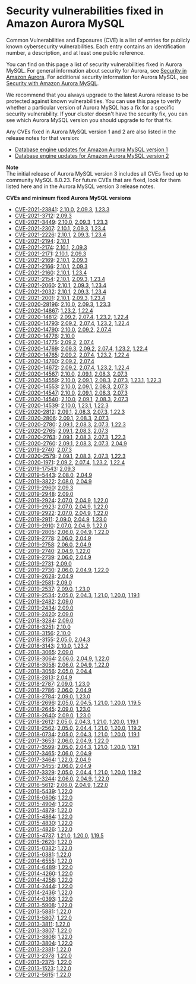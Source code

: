 # Security vulnerabilities fixed in Amazon Aurora MySQL<a name="AuroraMySQL.CVE_list"></a><a name="cve"></a>

 Common Vulnerabilities and Exposures \(CVE\) is a list of entries for publicly known cybersecurity vulnerabilities\. Each entry contains an identification number, a description, and at least one public reference\. 

 You can find on this page a list of security vulnerabilities fixed in Aurora MySQL\. For general information about security for Aurora, see [Security in Amazon Aurora](UsingWithRDS.md)\. For additional security information for Aurora MySQL, see [Security with Amazon Aurora MySQL](AuroraMySQL.Security.md)\. 

 We recommend that you always upgrade to the latest Aurora release to be protected against known vulnerabilities\. You can use this page to verify whether a particular version of Aurora MySQL has a fix for a specific security vulnerability\. If your cluster doesn't have the security fix, you can see which Aurora MySQL version you should upgrade to for that fix\. 

 Any CVEs fixed in Aurora MySQL version 1 and 2 are also listed in the release notes for that version: 
+  [Database engine updates for Amazon Aurora MySQL version 1](AuroraMySQL.Updates.11Updates.md) 
+  [Database engine updates for Amazon Aurora MySQL version 2](AuroraMySQL.Updates.20Updates.md) 

**Note**  
 The initial release of Aurora MySQL version 3 includes all CVEs fixed up to community MySQL 8\.0\.23\. For future CVEs that are fixed, look for them listed here and in the Aurora MySQL version 3 release notes\. 

**CVEs and minimum fixed Aurora MySQL versions**
+ [CVE\-2021\-23841](https://cve.mitre.org/cgi-bin/cvename.cgi?name=CVE-2021-23841): [2\.10\.0](AuroraMySQL.Updates.2100.md), [2\.09\.3](AuroraMySQL.Updates.2093.md), [1\.23\.3](AuroraMySQL.Updates.1233.md)
+ [CVE\-2021\-3712](https://cve.mitre.org/cgi-bin/cvename.cgi?name=CVE-2021-3712): [2\.09\.3](AuroraMySQL.Updates.2093.md)
+ [CVE\-2021\-3449](https://cve.mitre.org/cgi-bin/cvename.cgi?name=CVE-2021-3449): [2\.10\.0](AuroraMySQL.Updates.2100.md), [2\.09\.3](AuroraMySQL.Updates.2093.md), [1\.23\.3](AuroraMySQL.Updates.1233.md)
+ [CVE\-2021\-2307](https://cve.mitre.org/cgi-bin/cvename.cgi?name=CVE-2021-2307): [2\.10\.1](AuroraMySQL.Updates.2101.md), [2\.09\.3](AuroraMySQL.Updates.2093.md), [1\.23\.4](AuroraMySQL.Updates.1234.md)
+ [CVE\-2021\-2226](https://cve.mitre.org/cgi-bin/cvename.cgi?name=CVE-2021-2226): [2\.10\.1](AuroraMySQL.Updates.2101.md), [2\.09\.3](AuroraMySQL.Updates.2093.md), [1\.23\.4](AuroraMySQL.Updates.1234.md)
+ [CVE\-2021\-2194](https://cve.mitre.org/cgi-bin/cvename.cgi?name=CVE-2021-2194): [2\.10\.1](AuroraMySQL.Updates.2101.md)
+ [CVE\-2021\-2174](https://cve.mitre.org/cgi-bin/cvename.cgi?name=CVE-2021-2174): [2\.10\.1](AuroraMySQL.Updates.2101.md), [2\.09\.3](AuroraMySQL.Updates.2093.md)
+ [CVE\-2021\-2171](https://cve.mitre.org/cgi-bin/cvename.cgi?name=CVE-2021-2171): [2\.10\.1](AuroraMySQL.Updates.2101.md), [2\.09\.3](AuroraMySQL.Updates.2093.md)
+ [CVE\-2021\-2169](https://cve.mitre.org/cgi-bin/cvename.cgi?name=CVE-2021-2169): [2\.10\.1](AuroraMySQL.Updates.2101.md), [2\.09\.3](AuroraMySQL.Updates.2093.md)
+ [CVE\-2021\-2166](https://cve.mitre.org/cgi-bin/cvename.cgi?name=CVE-2021-2166): [2\.10\.1](AuroraMySQL.Updates.2101.md), [2\.09\.3](AuroraMySQL.Updates.2093.md)
+ [CVE\-2021\-2160](https://cve.mitre.org/cgi-bin/cvename.cgi?name=CVE-2021-2160): [2\.10\.1](AuroraMySQL.Updates.2101.md), [1\.23\.4](AuroraMySQL.Updates.1234.md)
+ [CVE\-2021\-2154](https://cve.mitre.org/cgi-bin/cvename.cgi?name=CVE-2021-2154): [2\.10\.1](AuroraMySQL.Updates.2101.md), [2\.09\.3](AuroraMySQL.Updates.2093.md), [1\.23\.4](AuroraMySQL.Updates.1234.md)
+ [CVE\-2021\-2060](https://cve.mitre.org/cgi-bin/cvename.cgi?name=CVE-2021-2060): [2\.10\.1](AuroraMySQL.Updates.2101.md), [2\.09\.3](AuroraMySQL.Updates.2093.md), [1\.23\.4](AuroraMySQL.Updates.1234.md)
+ [CVE\-2021\-2032](https://cve.mitre.org/cgi-bin/cvename.cgi?name=CVE-2021-2032): [2\.10\.1](AuroraMySQL.Updates.2101.md), [2\.09\.3](AuroraMySQL.Updates.2093.md), [1\.23\.4](AuroraMySQL.Updates.1234.md)
+ [CVE\-2021\-2001](https://cve.mitre.org/cgi-bin/cvename.cgi?name=CVE-2021-2001): [2\.10\.1](AuroraMySQL.Updates.2101.md), [2\.09\.3](AuroraMySQL.Updates.2093.md), [1\.23\.4](AuroraMySQL.Updates.1234.md)
+ [CVE\-2020\-28196](https://cve.mitre.org/cgi-bin/cvename.cgi?name=CVE-2020-28196): [2\.10\.0](AuroraMySQL.Updates.2100.md), [2\.09\.3](AuroraMySQL.Updates.2093.md), [1\.23\.3](AuroraMySQL.Updates.1233.md)
+ [CVE\-2020\-14867](https://cve.mitre.org/cgi-bin/cvename.cgi?name=CVE-2020-14867): [1\.23\.2](AuroraMySQL.Updates.1232.md), [1\.22\.4](AuroraMySQL.Updates.1224.md)
+ [CVE\-2020\-14812](https://cve.mitre.org/cgi-bin/cvename.cgi?name=CVE-2020-14812): [2\.09\.2](AuroraMySQL.Updates.2092.md), [2\.07\.4](AuroraMySQL.Updates.2074.md), [1\.23\.2](AuroraMySQL.Updates.1232.md), [1\.22\.4](AuroraMySQL.Updates.1224.md)
+ [CVE\-2020\-14793](https://cve.mitre.org/cgi-bin/cvename.cgi?name=CVE-2020-14793): [2\.09\.2](AuroraMySQL.Updates.2092.md), [2\.07\.4](AuroraMySQL.Updates.2074.md), [1\.23\.2](AuroraMySQL.Updates.1232.md), [1\.22\.4](AuroraMySQL.Updates.1224.md)
+ [CVE\-2020\-14790](https://cve.mitre.org/cgi-bin/cvename.cgi?name=CVE-2020-14790): [2\.10\.0](AuroraMySQL.Updates.2100.md), [2\.09\.2](AuroraMySQL.Updates.2092.md), [2\.07\.4](AuroraMySQL.Updates.2074.md)
+ [CVE\-2020\-14776](https://cve.mitre.org/cgi-bin/cvename.cgi?name=CVE-2020-14776): [2\.10\.0](AuroraMySQL.Updates.2100.md)
+ [CVE\-2020\-14775](https://cve.mitre.org/cgi-bin/cvename.cgi?name=CVE-2020-14775): [2\.09\.2](AuroraMySQL.Updates.2092.md), [2\.07\.4](AuroraMySQL.Updates.2074.md)
+ [CVE\-2020\-14769](https://cve.mitre.org/cgi-bin/cvename.cgi?name=CVE-2020-14769): [2\.09\.3](AuroraMySQL.Updates.2093.md), [2\.09\.2](AuroraMySQL.Updates.2092.md), [2\.07\.4](AuroraMySQL.Updates.2074.md), [1\.23\.2](AuroraMySQL.Updates.1232.md), [1\.22\.4](AuroraMySQL.Updates.1224.md)
+ [CVE\-2020\-14765](https://cve.mitre.org/cgi-bin/cvename.cgi?name=CVE-2020-14765): [2\.09\.2](AuroraMySQL.Updates.2092.md), [2\.07\.4](AuroraMySQL.Updates.2074.md), [1\.23\.2](AuroraMySQL.Updates.1232.md), [1\.22\.4](AuroraMySQL.Updates.1224.md)
+ [CVE\-2020\-14760](https://cve.mitre.org/cgi-bin/cvename.cgi?name=CVE-2020-14760): [2\.09\.2](AuroraMySQL.Updates.2092.md), [2\.07\.4](AuroraMySQL.Updates.2074.md)
+ [CVE\-2020\-14672](https://cve.mitre.org/cgi-bin/cvename.cgi?name=CVE-2020-14672): [2\.09\.2](AuroraMySQL.Updates.2092.md), [2\.07\.4](AuroraMySQL.Updates.2074.md), [1\.23\.2](AuroraMySQL.Updates.1232.md), [1\.22\.4](AuroraMySQL.Updates.1224.md)
+ [CVE\-2020\-14567](https://cve.mitre.org/cgi-bin/cvename.cgi?name=CVE-2020-14567): [2\.10\.0](AuroraMySQL.Updates.2100.md), [2\.09\.1](AuroraMySQL.Updates.2091.md), [2\.08\.3](AuroraMySQL.Updates.2083.md), [2\.07\.3](AuroraMySQL.Updates.2073.md)
+ [CVE\-2020\-14559](https://cve.mitre.org/cgi-bin/cvename.cgi?name=CVE-2020-14559): [2\.10\.0](AuroraMySQL.Updates.2100.md), [2\.09\.1](AuroraMySQL.Updates.2091.md), [2\.08\.3](AuroraMySQL.Updates.2083.md), [2\.07\.3](AuroraMySQL.Updates.2073.md), [1\.23\.1](AuroraMySQL.Updates.1231.md), [1\.22\.3](AuroraMySQL.Updates.1223.md)
+ [CVE\-2020\-14553](https://cve.mitre.org/cgi-bin/cvename.cgi?name=CVE-2020-14553): [2\.10\.0](AuroraMySQL.Updates.2100.md), [2\.09\.1](AuroraMySQL.Updates.2091.md), [2\.08\.3](AuroraMySQL.Updates.2083.md), [2\.07\.3](AuroraMySQL.Updates.2073.md)
+ [CVE\-2020\-14547](https://cve.mitre.org/cgi-bin/cvename.cgi?name=CVE-2020-14547): [2\.10\.0](AuroraMySQL.Updates.2100.md), [2\.09\.1](AuroraMySQL.Updates.2091.md), [2\.08\.3](AuroraMySQL.Updates.2083.md), [2\.07\.3](AuroraMySQL.Updates.2073.md)
+ [CVE\-2020\-14540](https://cve.mitre.org/cgi-bin/cvename.cgi?name=CVE-2020-14540): [2\.10\.0](AuroraMySQL.Updates.2100.md), [2\.09\.1](AuroraMySQL.Updates.2091.md), [2\.08\.3](AuroraMySQL.Updates.2083.md), [2\.07\.3](AuroraMySQL.Updates.2073.md)
+ [CVE\-2020\-14539](https://cve.mitre.org/cgi-bin/cvename.cgi?name=CVE-2020-14539): [2\.10\.0](AuroraMySQL.Updates.2100.md), [1\.23\.1](AuroraMySQL.Updates.1231.md), [1\.22\.3](AuroraMySQL.Updates.1223.md)
+ [CVE\-2020\-2812](https://cve.mitre.org/cgi-bin/cvename.cgi?name=CVE-2020-2812): [2\.09\.1](AuroraMySQL.Updates.2091.md), [2\.08\.3](AuroraMySQL.Updates.2083.md), [2\.07\.3](AuroraMySQL.Updates.2073.md), [1\.22\.3](AuroraMySQL.Updates.1223.md)
+ [CVE\-2020\-2806](https://cve.mitre.org/cgi-bin/cvename.cgi?name=CVE-2020-2806): [2\.09\.1](AuroraMySQL.Updates.2091.md), [2\.08\.3](AuroraMySQL.Updates.2083.md), [2\.07\.3](AuroraMySQL.Updates.2073.md)
+ [CVE\-2020\-2780](https://cve.mitre.org/cgi-bin/cvename.cgi?name=CVE-2020-2780): [2\.09\.1](AuroraMySQL.Updates.2091.md), [2\.08\.3](AuroraMySQL.Updates.2083.md), [2\.07\.3](AuroraMySQL.Updates.2073.md), [1\.22\.3](AuroraMySQL.Updates.1223.md)
+ [CVE\-2020\-2765](https://cve.mitre.org/cgi-bin/cvename.cgi?name=CVE-2020-2765): [2\.09\.1](AuroraMySQL.Updates.2091.md), [2\.08\.3](AuroraMySQL.Updates.2083.md), [2\.07\.3](AuroraMySQL.Updates.2073.md)
+ [CVE\-2020\-2763](https://cve.mitre.org/cgi-bin/cvename.cgi?name=CVE-2020-2763): [2\.09\.1](AuroraMySQL.Updates.2091.md), [2\.08\.3](AuroraMySQL.Updates.2083.md), [2\.07\.3](AuroraMySQL.Updates.2073.md), [1\.22\.3](AuroraMySQL.Updates.1223.md)
+ [CVE\-2020\-2760](https://cve.mitre.org/cgi-bin/cvename.cgi?name=CVE-2020-2760): [2\.09\.1](AuroraMySQL.Updates.2091.md), [2\.08\.3](AuroraMySQL.Updates.2083.md), [2\.07\.3](AuroraMySQL.Updates.2073.md), [2\.04\.9](AuroraMySQL.Updates.2049.md)
+ [CVE\-2019\-2740](https://cve.mitre.org/cgi-bin/cvename.cgi?name=CVE-2019-2740): [2\.07\.3](AuroraMySQL.Updates.2073.md)
+ [CVE\-2020\-2579](https://cve.mitre.org/cgi-bin/cvename.cgi?name=CVE-2020-2579): [2\.09\.1](AuroraMySQL.Updates.2091.md), [2\.08\.3](AuroraMySQL.Updates.2083.md), [2\.07\.3](AuroraMySQL.Updates.2073.md), [1\.22\.3](AuroraMySQL.Updates.1223.md)
+ [CVE\-2020\-1971](https://cve.mitre.org/cgi-bin/cvename.cgi?name=CVE-2020-1971): [2\.09\.2](AuroraMySQL.Updates.2092.md), [2\.07\.4](AuroraMySQL.Updates.2074.md), [1\.23\.2](AuroraMySQL.Updates.1232.md), [1\.22\.4](AuroraMySQL.Updates.1224.md)
+ [CVE\-2019\-17543](https://cve.mitre.org/cgi-bin/cvename.cgi?name=CVE-2019-17543): [2\.09\.3](AuroraMySQL.Updates.2093.md) 
+ [CVE\-2019\-5443](https://cve.mitre.org/cgi-bin/cvename.cgi?name=CVE-2019-5443): [2\.08\.0](AuroraMySQL.Updates.2080.md), [2\.04\.9](AuroraMySQL.Updates.2049.md)
+ [CVE\-2019\-3822](https://cve.mitre.org/cgi-bin/cvename.cgi?name=CVE-2019-3822): [2\.08\.0](AuroraMySQL.Updates.2080.md), [2\.04\.9](AuroraMySQL.Updates.2049.md)
+ [CVE\-2019\-2960](https://cve.mitre.org/cgi-bin/cvename.cgi?name=CVE-2019-2960): [2\.09\.3](AuroraMySQL.Updates.2093.md)
+ [CVE\-2019\-2948](https://cve.mitre.org/cgi-bin/cvename.cgi?name=CVE-2019-2948): [2\.09\.0](AuroraMySQL.Updates.2090.md)
+ [CVE\-2019\-2924](https://cve.mitre.org/cgi-bin/cvename.cgi?name=CVE-2019-2924): [2\.07\.0](AuroraMySQL.Updates.2070.md), [2\.04\.9](AuroraMySQL.Updates.2049.md), [1\.22\.0](AuroraMySQL.Updates.1220.md)
+ [CVE\-2019\-2923](https://cve.mitre.org/cgi-bin/cvename.cgi?name=CVE-2019-2923): [2\.07\.0](AuroraMySQL.Updates.2070.md), [2\.04\.9](AuroraMySQL.Updates.2049.md), [1\.22\.0](AuroraMySQL.Updates.1220.md)
+ [CVE\-2019\-2922](https://cve.mitre.org/cgi-bin/cvename.cgi?name=CVE-2019-2922): [2\.07\.0](AuroraMySQL.Updates.2070.md), [2\.04\.9](AuroraMySQL.Updates.2049.md), [1\.22\.0](AuroraMySQL.Updates.1220.md)
+ [CVE\-2019\-2911](https://cve.mitre.org/cgi-bin/cvename.cgi?name=CVE-2019-2911): [2\.09\.0](AuroraMySQL.Updates.2090.md), [2\.04\.9](AuroraMySQL.Updates.2049.md), [1\.23\.0](AuroraMySQL.Updates.1230.md)
+ [CVE\-2019\-2910](https://cve.mitre.org/cgi-bin/cvename.cgi?name=CVE-2019-2910): [2\.07\.0](AuroraMySQL.Updates.2070.md), [2\.04\.9](AuroraMySQL.Updates.2049.md), [1\.22\.0](AuroraMySQL.Updates.1220.md)
+ [CVE\-2019\-2805](https://cve.mitre.org/cgi-bin/cvename.cgi?name=CVE-2019-2805): [2\.06\.0](AuroraMySQL.Updates.2060.md), [2\.04\.9](AuroraMySQL.Updates.2049.md), [1\.22\.0](AuroraMySQL.Updates.1220.md)
+ [CVE\-2019\-2778](https://cve.mitre.org/cgi-bin/cvename.cgi?name=CVE-2019-2778): [2\.06\.0](AuroraMySQL.Updates.2060.md), [2\.04\.9](AuroraMySQL.Updates.2049.md)
+ [CVE\-2019\-2758](https://cve.mitre.org/cgi-bin/cvename.cgi?name=CVE-2019-2758): [2\.06\.0](AuroraMySQL.Updates.2060.md), [2\.04\.9](AuroraMySQL.Updates.2049.md)
+ [CVE\-2019\-2740](https://cve.mitre.org/cgi-bin/cvename.cgi?name=CVE-2019-2740): [2\.04\.9](AuroraMySQL.Updates.2049.md), [1\.22\.0](AuroraMySQL.Updates.1220.md)
+ [CVE\-2019\-2739](https://cve.mitre.org/cgi-bin/cvename.cgi?name=CVE-2019-2739): [2\.06\.0](AuroraMySQL.Updates.2060.md), [2\.04\.9](AuroraMySQL.Updates.2049.md)
+ [CVE\-2019\-2731](https://cve.mitre.org/cgi-bin/cvename.cgi?name=CVE-2019-2731): [2\.09\.0](AuroraMySQL.Updates.2090.md)
+ [CVE\-2019\-2730](https://cve.mitre.org/cgi-bin/cvename.cgi?name=CVE-2019-2730): [2\.06\.0](AuroraMySQL.Updates.2060.md), [2\.04\.9](AuroraMySQL.Updates.2049.md), [1\.22\.0](AuroraMySQL.Updates.1220.md)
+ [CVE\-2019\-2628](https://cve.mitre.org/cgi-bin/cvename.cgi?name=CVE-2019-2628): [2\.04\.9](AuroraMySQL.Updates.2049.md)
+ [CVE\-2019\-2581](https://cve.mitre.org/cgi-bin/cvename.cgi?name=CVE-2019-2581): [2\.09\.0](AuroraMySQL.Updates.2090.md)
+ [CVE\-2019\-2537](https://cve.mitre.org/cgi-bin/cvename.cgi?name=CVE-2019-2537): [2\.09\.0](AuroraMySQL.Updates.2090.md), [1\.23\.0](AuroraMySQL.Updates.1230.md)
+ [CVE\-2019\-2534](https://cve.mitre.org/cgi-bin/cvename.cgi?name=CVE-2019-2534): [2\.05\.0](AuroraMySQL.Updates.2050.md), [2\.04\.3](AuroraMySQL.Updates.2043.md), [1\.21\.0](AuroraMySQL.Updates.1210.md), [1\.20\.0](AuroraMySQL.Updates.1200.md), [1\.19\.1](AuroraMySQL.Updates.1191.md)
+ [CVE\-2019\-2482](https://cve.mitre.org/cgi-bin/cvename.cgi?name=CVE-2019-2482): [2\.09\.0](AuroraMySQL.Updates.2090.md)
+ [CVE\-2019\-2434](https://cve.mitre.org/cgi-bin/cvename.cgi?name=CVE-2019-2434): [2\.09\.0](AuroraMySQL.Updates.2090.md)
+ [CVE\-2019\-2420](https://cve.mitre.org/cgi-bin/cvename.cgi?name=CVE-2019-2420): [2\.09\.0](AuroraMySQL.Updates.2090.md)
+ [CVE\-2018\-3284](https://cve.mitre.org/cgi-bin/cvename.cgi?name=CVE-2018-3284): [2\.09\.0](AuroraMySQL.Updates.2090.md)
+ [CVE\-2018\-3251](https://cve.mitre.org/cgi-bin/cvename.cgi?name=CVE-2018-3251): [2\.10\.0](AuroraMySQL.Updates.2100.md)
+ [CVE\-2018\-3156](https://cve.mitre.org/cgi-bin/cvename.cgi?name=CVE-2018-3156): [2\.10\.0](AuroraMySQL.Updates.2100.md)
+ [CVE\-2018\-3155](https://cve.mitre.org/cgi-bin/cvename.cgi?name=CVE-2018-3155): [2\.05\.0](AuroraMySQL.Updates.2050.md), [2\.04\.3](AuroraMySQL.Updates.2043.md)
+ [CVE\-2018\-3143](https://cve.mitre.org/cgi-bin/cvename.cgi?name=CVE-2018-3143): [2\.10\.0](AuroraMySQL.Updates.2100.md), [1\.23\.2](AuroraMySQL.Updates.1232.md)
+ [CVE\-2018\-3065](https://cve.mitre.org/cgi-bin/cvename.cgi?name=CVE-2018-3065): [2\.09\.0](AuroraMySQL.Updates.2090.md)
+ [CVE\-2018\-3064](https://cve.mitre.org/cgi-bin/cvename.cgi?name=CVE-2018-3064): [2\.06\.0](AuroraMySQL.Updates.2060.md), [2\.04\.9](AuroraMySQL.Updates.2049.md), [1\.22\.0](AuroraMySQL.Updates.1220.md)
+ [CVE\-2018\-3058](https://cve.mitre.org/cgi-bin/cvename.cgi?name=CVE-2018-3058): [2\.06\.0](AuroraMySQL.Updates.2060.md), [2\.04\.9](AuroraMySQL.Updates.2049.md), [1\.22\.0](AuroraMySQL.Updates.1220.md)
+ [CVE\-2018\-3056](https://cve.mitre.org/cgi-bin/cvename.cgi?name=CVE-2018-3056): [2\.05\.0](AuroraMySQL.Updates.2050.md), [2\.04\.4](AuroraMySQL.Updates.2044.md)
+ [CVE\-2018\-2813](https://cve.mitre.org/cgi-bin/cvename.cgi?name=CVE-2018-2813): [2\.04\.9](AuroraMySQL.Updates.2049.md)
+ [CVE\-2018\-2787](https://cve.mitre.org/cgi-bin/cvename.cgi?name=CVE-2018-2787): [2\.09\.0](AuroraMySQL.Updates.2090.md), [1\.23\.0](AuroraMySQL.Updates.1230.md)
+ [CVE\-2018\-2786](https://cve.mitre.org/cgi-bin/cvename.cgi?name=CVE-2018-2786): [2\.06\.0](AuroraMySQL.Updates.2060.md), [2\.04\.9](AuroraMySQL.Updates.2049.md)
+ [CVE\-2018\-2784](https://cve.mitre.org/cgi-bin/cvename.cgi?name=CVE-2018-2784): [2\.09\.0](AuroraMySQL.Updates.2090.md), [1\.23\.0](AuroraMySQL.Updates.1230.md)
+ [CVE\-2018\-2696](https://cve.mitre.org/cgi-bin/cvename.cgi?name=CVE-2018-2696): [2\.05\.0](AuroraMySQL.Updates.2050.md), [2\.04\.5](AuroraMySQL.Updates.2045.md), [1\.21\.0](AuroraMySQL.Updates.1210.md), [1\.20\.0](AuroraMySQL.Updates.1200.md), [1\.19\.5](AuroraMySQL.Updates.1195.md)
+ [CVE\-2018\-2645](https://cve.mitre.org/cgi-bin/cvename.cgi?name=CVE-2018-2645): [2\.09\.0](AuroraMySQL.Updates.2090.md), [1\.23\.0](AuroraMySQL.Updates.1230.md)
+ [CVE\-2018\-2640](https://cve.mitre.org/cgi-bin/cvename.cgi?name=CVE-2018-2640): [2\.09\.0](AuroraMySQL.Updates.2090.md), [1\.23\.0](AuroraMySQL.Updates.1230.md)
+ [CVE\-2018\-2612](https://cve.mitre.org/cgi-bin/cvename.cgi?name=CVE-2018-2612): [2\.05\.0](AuroraMySQL.Updates.2050.md), [2\.04\.3](AuroraMySQL.Updates.2043.md), [1\.21\.0](AuroraMySQL.Updates.1210.md), [1\.20\.0](AuroraMySQL.Updates.1200.md), [1\.19\.1](AuroraMySQL.Updates.1191.md)
+ [CVE\-2018\-2562](https://cve.mitre.org/cgi-bin/cvename.cgi?name=CVE-2018-2562): [2\.05\.0](AuroraMySQL.Updates.2050.md), [2\.04\.4](AuroraMySQL.Updates.2044.md), [1\.21\.0](AuroraMySQL.Updates.1210.md), [1\.20\.0](AuroraMySQL.Updates.1200.md), [1\.19\.2](AuroraMySQL.Updates.1192.md)
+ [CVE\-2018\-0734](https://cve.mitre.org/cgi-bin/cvename.cgi?name=CVE-2018-0734): [2\.05\.0](AuroraMySQL.Updates.2050.md), [2\.04\.3](AuroraMySQL.Updates.2043.md), [1\.21\.0](AuroraMySQL.Updates.1210.md), [1\.20\.0](AuroraMySQL.Updates.1200.md), [1\.19\.1](AuroraMySQL.Updates.1191.md)
+ [CVE\-2017\-3653](https://cve.mitre.org/cgi-bin/cvename.cgi?name=CVE-2017-3653): [2\.06\.0](AuroraMySQL.Updates.2060.md), [2\.04\.9](AuroraMySQL.Updates.2049.md), [1\.22\.0](AuroraMySQL.Updates.1220.md)
+ [CVE\-2017\-3599](https://cve.mitre.org/cgi-bin/cvename.cgi?name=CVE-2017-3599): [2\.05\.0](AuroraMySQL.Updates.2050.md), [2\.04\.3](AuroraMySQL.Updates.2043.md), [1\.21\.0](AuroraMySQL.Updates.1210.md), [1\.20\.0](AuroraMySQL.Updates.1200.md), [1\.19\.1](AuroraMySQL.Updates.1191.md)
+ [CVE\-2017\-3465](https://cve.mitre.org/cgi-bin/cvename.cgi?name=CVE-2017-3465): [2\.06\.0](AuroraMySQL.Updates.2060.md), [2\.04\.9](AuroraMySQL.Updates.2049.md)
+ [CVE\-2017\-3464](https://cve.mitre.org/cgi-bin/cvename.cgi?name=CVE-2017-3464): [1\.22\.0](AuroraMySQL.Updates.1220.md), [2\.04\.9](AuroraMySQL.Updates.2049.md)
+ [CVE\-2017\-3455](https://cve.mitre.org/cgi-bin/cvename.cgi?name=CVE-2017-3455): [2\.06\.0](AuroraMySQL.Updates.2060.md), [2\.04\.9](AuroraMySQL.Updates.2049.md)
+ [CVE\-2017\-3329](https://cve.mitre.org/cgi-bin/cvename.cgi?name=CVE-2017-3329): [2\.05\.0](AuroraMySQL.Updates.2050.md), [2\.04\.4](AuroraMySQL.Updates.2044.md), [1\.21\.0](AuroraMySQL.Updates.1210.md), [1\.20\.0](AuroraMySQL.Updates.1200.md), [1\.19\.2](AuroraMySQL.Updates.1192.md)
+ [CVE\-2017\-3244](https://cve.mitre.org/cgi-bin/cvename.cgi?name=CVE-2017-3244): [2\.06\.0](AuroraMySQL.Updates.2060.md), [2\.04\.9](AuroraMySQL.Updates.2049.md), [1\.22\.0](AuroraMySQL.Updates.1220.md)
+ [CVE\-2016\-5612](https://cve.mitre.org/cgi-bin/cvename.cgi?name=CVE-2016-5612): [2\.06\.0](AuroraMySQL.Updates.2060.md), [2\.04\.9](AuroraMySQL.Updates.2049.md), [1\.22\.0](AuroraMySQL.Updates.1220.md)
+ [CVE\-2016\-5439](https://cve.mitre.org/cgi-bin/cvename.cgi?name=CVE-2016-5439): [1\.22\.0](AuroraMySQL.Updates.1220.md)
+ [CVE\-2016\-0606](https://cve.mitre.org/cgi-bin/cvename.cgi?name=CVE-2016-0606): [1\.22\.0](AuroraMySQL.Updates.1220.md)
+ [CVE\-2015\-4904](https://cve.mitre.org/cgi-bin/cvename.cgi?name=CVE-2015-4904): [1\.22\.0](AuroraMySQL.Updates.1220.md)
+ [CVE\-2015\-4879](https://cve.mitre.org/cgi-bin/cvename.cgi?name=CVE-2015-4879): [1\.22\.0](AuroraMySQL.Updates.1220.md)
+ [CVE\-2015\-4864](https://cve.mitre.org/cgi-bin/cvename.cgi?name=CVE-2015-4864): [1\.22\.0](AuroraMySQL.Updates.1220.md)
+ [CVE\-2015\-4830](https://cve.mitre.org/cgi-bin/cvename.cgi?name=CVE-2015-4830): [1\.22\.0](AuroraMySQL.Updates.1220.md)
+ [CVE\-2015\-4826](https://cve.mitre.org/cgi-bin/cvename.cgi?name=CVE-2015-4826): [1\.22\.0](AuroraMySQL.Updates.1220.md)
+ [CVE\-2015\-4737](https://cve.mitre.org/cgi-bin/cvename.cgi?name=CVE-2015-4737): [1\.21\.0](AuroraMySQL.Updates.1210.md), [1\.20\.0](AuroraMySQL.Updates.1200.md), [1\.19\.5](AuroraMySQL.Updates.1195.md)
+ [CVE\-2015\-2620](https://cve.mitre.org/cgi-bin/cvename.cgi?name=CVE-2015-2620): [1\.22\.0](AuroraMySQL.Updates.1220.md)
+ [CVE\-2015\-0382](https://cve.mitre.org/cgi-bin/cvename.cgi?name=CVE-2015-0382): [1\.22\.0](AuroraMySQL.Updates.1220.md)
+ [CVE\-2015\-0381](https://cve.mitre.org/cgi-bin/cvename.cgi?name=CVE-2015-0381): [1\.22\.0](AuroraMySQL.Updates.1220.md)
+ [CVE\-2014\-6555](https://cve.mitre.org/cgi-bin/cvename.cgi?name=CVE-2014-6555): [1\.22\.0](AuroraMySQL.Updates.1220.md)
+ [CVE\-2014\-6489](https://cve.mitre.org/cgi-bin/cvename.cgi?name=CVE-2014-6489): [1\.22\.0](AuroraMySQL.Updates.1220.md)
+ [CVE\-2014\-4260](https://cve.mitre.org/cgi-bin/cvename.cgi?name=CVE-2014-4260): [1\.22\.0](AuroraMySQL.Updates.1220.md)
+ [CVE\-2014\-4258](https://cve.mitre.org/cgi-bin/cvename.cgi?name=CVE-2014-4258): [1\.22\.0](AuroraMySQL.Updates.1220.md)
+ [CVE\-2014\-2444](https://cve.mitre.org/cgi-bin/cvename.cgi?name=CVE-2014-2444): [1\.22\.0](AuroraMySQL.Updates.1220.md)
+ [CVE\-2014\-2436](https://cve.mitre.org/cgi-bin/cvename.cgi?name=CVE-2014-2436): [1\.22\.0](AuroraMySQL.Updates.1220.md)
+ [CVE\-2014\-0393](https://cve.mitre.org/cgi-bin/cvename.cgi?name=CVE-2014-0393): [1\.22\.0](AuroraMySQL.Updates.1220.md)
+ [CVE\-2013\-5908](https://cve.mitre.org/cgi-bin/cvename.cgi?name=CVE-2013-5908): [1\.22\.0](AuroraMySQL.Updates.1220.md)
+ [CVE\-2013\-5881](https://cve.mitre.org/cgi-bin/cvename.cgi?name=CVE-2013-5881): [1\.22\.0](AuroraMySQL.Updates.1220.md)
+ [CVE\-2013\-5807](https://cve.mitre.org/cgi-bin/cvename.cgi?name=CVE-2013-5807): [1\.22\.0](AuroraMySQL.Updates.1220.md)
+ [CVE\-2013\-3811](https://cve.mitre.org/cgi-bin/cvename.cgi?name=CVE-2013-3811): [1\.22\.0](AuroraMySQL.Updates.1220.md)
+ [CVE\-2013\-3807](https://cve.mitre.org/cgi-bin/cvename.cgi?name=CVE-2013-3807): [1\.22\.0](AuroraMySQL.Updates.1220.md)
+ [CVE\-2013\-3806](https://cve.mitre.org/cgi-bin/cvename.cgi?name=CVE-2013-3806): [1\.22\.0](AuroraMySQL.Updates.1220.md)
+ [CVE\-2013\-3804](https://cve.mitre.org/cgi-bin/cvename.cgi?name=CVE-2013-3804): [1\.22\.0](AuroraMySQL.Updates.1220.md)
+ [CVE\-2013\-2381](https://cve.mitre.org/cgi-bin/cvename.cgi?name=CVE-2013-2381): [1\.22\.0](AuroraMySQL.Updates.1220.md)
+ [CVE\-2013\-2378](https://cve.mitre.org/cgi-bin/cvename.cgi?name=CVE-2013-2378): [1\.22\.0](AuroraMySQL.Updates.1220.md)
+ [CVE\-2013\-2375](https://cve.mitre.org/cgi-bin/cvename.cgi?name=CVE-2013-2375): [1\.22\.0](AuroraMySQL.Updates.1220.md)
+ [CVE\-2013\-1523](https://cve.mitre.org/cgi-bin/cvename.cgi?name=CVE-2013-1523): [1\.22\.0](AuroraMySQL.Updates.1220.md)
+ [CVE\-2012\-5615](https://cve.mitre.org/cgi-bin/cvename.cgi?name=CVE-2012-5615): [1\.22\.0](AuroraMySQL.Updates.1220.md)